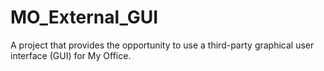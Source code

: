 # MO_External_GUI
A project that provides the opportunity to use a third-party graphical user interface (GUI) for My Office.
